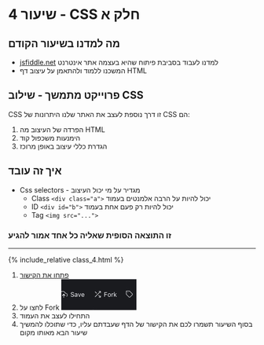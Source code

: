 # שיעור 4 - CSS חלק א

## מה למדנו בשיעור הקודם
- [jsfiddle.net](https://jsfiddle.net/) למדנו לעבוד בסביבת פיתוח שהיא בעצמה אתר אינטרנט
- המשכנו ללמוד ולהתאמן על עיצוב דף HTML

## פרוייקט מתמשך - שילוב CSS
CSS זו דרך נוספת לעצב את האתר שלנו
היתרונות של CSS הם:
1. הפרדה של העיצוב מה HTML
2. הימנעות משכפול קוד
3. הגדרת כללי עיצוב באופן מרוכז

## איך זה עובד
- Css selectors - מגדיר על מי יכול העיצוב
  - Class `<div class="a">` יכול להיות על הרבה אלמנטים בעמוד
  - ID `<div id="b">` יכול להיות רק פעם אחת בעמוד
  - Tag `<img src="...">`


### זו התוצאה הסופית שאליה כל אחד אמור להגיע

------


{% include_relative class_4.html %}


1. [פתחו את הקישור ](https://jsfiddle.net/0uLv6mpj/)
2. לחצו על Fork ![alt](/fork.jpg)
3. התחילו לעצב את העמוד
4. בסוף השיעור תשמרו לכם את הקישור של הדף שעבדתם עליו, כדי שתוכלו להמשיך שיעור הבא מאותו מקום
